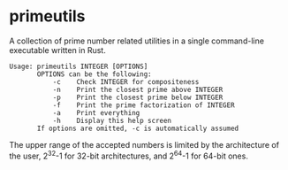 # primeutils

A collection of prime number related utilities in a single command-line executable written in Rust.

```
Usage: primeutils INTEGER [OPTIONS]
       OPTIONS can be the following:
           -c    Check INTEGER for compositeness
           -n    Print the closest prime above INTEGER
           -p    Print the closest prime below INTEGER
           -f    Print the prime factorization of INTEGER
           -a    Print everything
           -h    Display this help screen
       If options are omitted, -c is automatically assumed
```

The upper range of the accepted numbers is limited by the architecture of the user, 2<sup>32</sup>-1 for 32-bit architectures, and 2<sup>64</sup>-1 for 64-bit ones.


